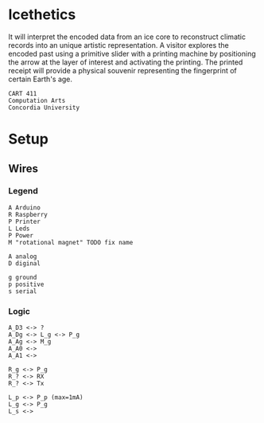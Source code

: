# Icethetics

It will interpret the encoded data from an ice core to reconstruct climatic records into an unique artistic representation. A visitor explores the encoded past using a primitive slider with a printing machine by positioning the arrow at the layer of interest and activating the printing. The printed receipt will provide a physical souvenir representing the fingerprint of certain Earth's age.

```
CART 411
Computation Arts
Concordia University
```

# Setup

## Wires

### Legend

    A Arduino
    R Raspberry
    P Printer
    L Leds
    P Power
    M "rotational magnet" TODO fix name
    
    A analog
    D diginal
    
    g ground
    p positive
    s serial

### Logic

    A_D3 <-> ?
    A_Dg <-> L_g <-> P_g
    A_Ag <-> M_g
    A_A0 <->
    A_A1 <->
    
    R_g <-> P_g
    R_? <-> RX
    R_? <-> Tx
    
    L_p <-> P_p (max=1mA)
    L_g <-> P_g
    L_s <-> 
